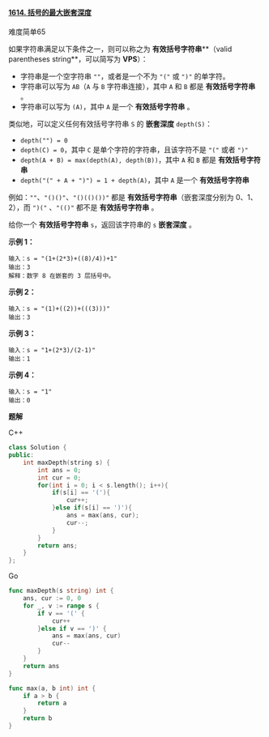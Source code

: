#### [1614. 括号的最大嵌套深度](https://leetcode-cn.com/problems/maximum-nesting-depth-of-the-parentheses/)

难度简单65

如果字符串满足以下条件之一，则可以称之为 **有效括号字符串****（valid parentheses string**，可以简写为 **VPS**）：

- 字符串是一个空字符串 `""`，或者是一个不为 `"("` 或 `")"` 的单字符。
- 字符串可以写为 `AB`（`A` 与 `B` 字符串连接），其中 `A` 和 `B` 都是 **有效括号字符串** 。
- 字符串可以写为 `(A)`，其中 `A` 是一个 **有效括号字符串** 。

类似地，可以定义任何有效括号字符串 `S` 的 **嵌套深度** `depth(S)`：

- `depth("") = 0`
- `depth(C) = 0`，其中 `C` 是单个字符的字符串，且该字符不是 `"("` 或者 `")"`
- `depth(A + B) = max(depth(A), depth(B))`，其中 `A` 和 `B` 都是 **有效括号字符串**
- `depth("(" + A + ")") = 1 + depth(A)`，其中 `A` 是一个 **有效括号字符串**

例如：`""`、`"()()"`、`"()(()())"` 都是 **有效括号字符串**（嵌套深度分别为 0、1、2），而 `")("` 、`"(()"` 都不是 **有效括号字符串** 。

给你一个 **有效括号字符串** `s`，返回该字符串的 `s` **嵌套深度** 。

 

**示例 1：**

```
输入：s = "(1+(2*3)+((8)/4))+1"
输出：3
解释：数字 8 在嵌套的 3 层括号中。
```

**示例 2：**

```
输入：s = "(1)+((2))+(((3)))"
输出：3
```

**示例 3：**

```
输入：s = "1+(2*3)/(2-1)"
输出：1
```

**示例 4：**

```
输入：s = "1"
输出：0
```



**题解**

C++

```c++
class Solution {
public:
    int maxDepth(string s) {
        int ans = 0;
        int cur = 0;
        for(int i = 0; i < s.length(); i++){
            if(s[i] == '('){
                cur++;
            }else if(s[i] == ')'){
                ans = max(ans, cur);
                cur--;
            }
        }
        return ans;
    }
};
```

Go

```go
func maxDepth(s string) int {
    ans, cur := 0, 0
    for _, v := range s {
        if v == '(' {
            cur++
        }else if v == ')' {
            ans = max(ans, cur)
            cur--
        }
    }
    return ans
}

func max(a, b int) int {
    if a > b {
        return a
    }
    return b
}
```

